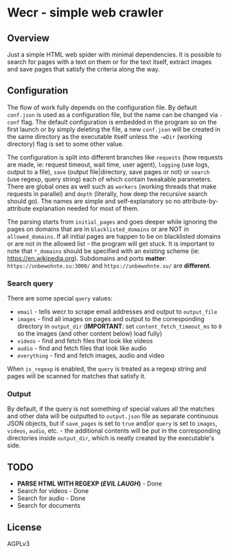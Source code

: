 # Wecr - simple web crawler 

## Overview

Just a simple HTML web spider with minimal dependencies. It is possible to search for pages with a text on them or for the text itself, extract images and save pages that satisfy the criteria along the way. 

## Configuration

The flow of work fully depends on the configuration file. By default `conf.json` is used as a configuration file, but the name can be changed via `-conf` flag. The default configuration is embedded in the program so on the first launch or by simply deleting the file, a new `conf.json` will be created in the same directory as the executable itself unless the `-wDir` (working directory) flag is set to some other value.

The configuration is split into different branches like `requests` (how requests are made, ie: request timeout, wait time, user agent), `logging` (use logs, output to a file), `save` (output file|directory, save pages or not) or `search` (use regexp, query string) each of which contain tweakable parameters. There are global ones as well such as `workers` (working threads that make requests in parallel) and `depth` (literally, how deep the recursive search should go). The names are simple and self-explanatory so no attribute-by-attribute explanation needed for most of them.

The parsing starts from `initial_pages` and goes deeper while ignoring the pages on domains that are in `blacklisted_domains` or are NOT in `allowed_domains`. If all initial pages are happen to be on blacklisted domains or are not in the allowed list - the program will get stuck. It is important to note that `*_domains` should be specified with an existing scheme (ie: https://en.wikipedia.org). Subdomains and ports **matter**: `https://unbewohnte.su:3000/` and `https://unbewohnte.su/` are **different**.  

### Search query

There are some special `query` values:

- `email` - tells wecr to scrape email addresses and output to `output_file`
- `images` - find all images on pages and output to the corresponding directory in `output_dir` (**IMPORTANT**: set `content_fetch_timeout_ms` to `0` so the images (and other content below) load fully)
- `videos` - find and fetch files that look like videos
- `audio` - find and fetch files that look like audio
- `everything` - find and fetch images, audio and video

When `is_regexp` is enabled, the `query` is treated as a regexp string and pages will be scanned for matches that satisfy it.

### Output

By default, if the query is not something of special values all the matches and other data will be outputted to `output.json` file as separate continuous JSON objects, but if `save_pages` is set to `true` and|or `query` is set to `images`, `videos`, `audio`, etc. - the additional contents will be put in the corresponding directories inside `output_dir`, which is neatly created by the executable's side.

## TODO

- **PARSE HTML WITH REGEXP (_EVIL LAUGH_)** - Done
- Search for videos - Done
- Search for audio - Done
- Search for documents

## License
AGPLv3